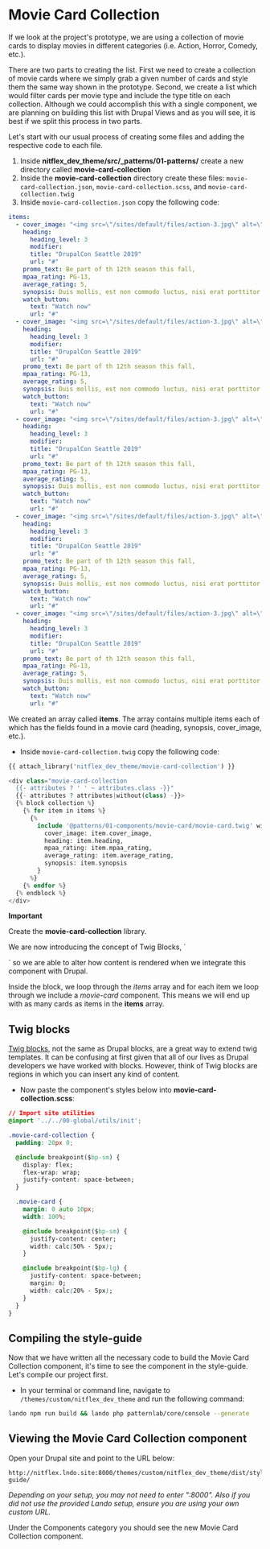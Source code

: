 # Movie Card Collection

If we look at the project's prototype, we are using a collection of movie cards to display movies in different categories \(i.e. Action, Horror, Comedy, etc.\).

There are two parts to creating the list. First we need to create a collection of movie cards where we simply grab a given number of cards and style them the same way shown in the prototype. Second, we create a list which would filter cards per movie type and include the type title on each collection. Although we could accomplish this with a single component, we are planning on building this list with Drupal Views and as you will see, it is best if we split this process in two parts.

Let's start with our usual process of creating some files and adding the respective code to each file.

1. Inside **nitflex\_dev\_theme/src/_patterns/01-patterns/** create a new directory called **movie-card-collection**
2. Inside the **movie-card-collection** directory create these files: `movie-card-collection.json`, `movie-card-collection.scss`, and `movie-card-collection.twig`
3. Inside `movie-card-collection.json` copy the following code:

```yaml
items:
  - cover_image: "<img src=\"/sites/default/files/action-3.jpg\" alt=\"\" />",
    heading:
      heading_level: 3
      modifier:
      title: "DrupalCon Seattle 2019"
      url: "#"
    promo_text: Be part of th 12th season this fall,
    mpaa_rating: PG-13,
    average_rating: 5,
    synopsis: Duis mollis, est non commodo luctus, nisi erat porttitor ligula, eget lacinia odio sem nec elit.,
    watch_button:
      text: "Watch now"
      url: "#"
  - cover_image: "<img src=\"/sites/default/files/action-3.jpg\" alt=\"\" />",
    heading:
      heading_level: 3
      modifier:
      title: "DrupalCon Seattle 2019"
      url: "#"
    promo_text: Be part of th 12th season this fall,
    mpaa_rating: PG-13,
    average_rating: 5,
    synopsis: Duis mollis, est non commodo luctus, nisi erat porttitor ligula, eget lacinia odio sem nec elit.,
    watch_button:
      text: "Watch now"
      url: "#"
  - cover_image: "<img src=\"/sites/default/files/action-3.jpg\" alt=\"\" />",
    heading:
      heading_level: 3
      modifier:
      title: "DrupalCon Seattle 2019"
      url: "#"
    promo_text: Be part of th 12th season this fall,
    mpaa_rating: PG-13,
    average_rating: 5,
    synopsis: Duis mollis, est non commodo luctus, nisi erat porttitor ligula, eget lacinia odio sem nec elit.,
    watch_button:
      text: "Watch now"
      url: "#"
  - cover_image: "<img src=\"/sites/default/files/action-3.jpg\" alt=\"\" />",
    heading:
      heading_level: 3
      modifier:
      title: "DrupalCon Seattle 2019"
      url: "#"
    promo_text: Be part of th 12th season this fall,
    mpaa_rating: PG-13,
    average_rating: 5,
    synopsis: Duis mollis, est non commodo luctus, nisi erat porttitor ligula, eget lacinia odio sem nec elit.,
    watch_button:
      text: "Watch now"
      url: "#"
  - cover_image: "<img src=\"/sites/default/files/action-3.jpg\" alt=\"\" />",
    heading:
      heading_level: 3
      modifier:
      title: "DrupalCon Seattle 2019"
      url: "#"
    promo_text: Be part of th 12th season this fall,
    mpaa_rating: PG-13,
    average_rating: 5,
    synopsis: Duis mollis, est non commodo luctus, nisi erat porttitor ligula, eget lacinia odio sem nec elit.,
    watch_button:
      text: "Watch now"
      url: "#"
```

We created an array called **items**. The array contains multiple items each of which has the fields found in a movie card \(heading, synopsis, cover\_image, etc.\).

* Inside `movie-card-collection.twig` copy the following code:

```php
{{ attach_library('nitflex_dev_theme/movie-card-collection') }}

<div class="movie-card-collection
  {{- attributes ? ' ' ~ attributes.class -}}"
  {{- attributes ? attributes|without(class) -}}>
  {% block collection %}
    {% for item in items %}
      {%
        include '@patterns/01-components/movie-card/movie-card.twig' with {
          cover_image: item.cover_image,
          heading: item.heading,
          mpaa_rating: item.mpaa_rating,
          average_rating: item.average_rating,
          synopsis: item.synopsis
        }
      %}
    {% endfor %}
  {% endblock %}
</div>
```

**Important**

Create the **movie-card-collection** library.

We are now introducing the concept of Twig Blocks, \`

\` so we are able to alter how content is rendered when we integrate this component with Drupal.

Inside the block, we loop through the _items_ array and for each item we loop through we include a _movie-card_ component. This means we will end up with as many cards as items in the **items** array.

## Twig blocks

[Twig blocks](https://twig.symfony.com/doc/2.x/tags/block.html), not the same as Drupal blocks, are a great way to extend twig templates. It can be confusing at first given that all of our lives as Drupal developers we have worked with blocks. However, think of Twig blocks are regions in which you can insert any kind of content.

* Now paste the component's styles below into **movie-card-collection.scss**:

```css
// Import site utilities
@import '../../00-global/utils/init';

.movie-card-collection {
  padding: 20px 0;

  @include breakpoint($bp-sm) {
    display: flex;
    flex-wrap: wrap;
    justify-content: space-between;
  }

  .movie-card {
    margin: 0 auto 10px;
    width: 100%;

    @include breakpoint($bp-sm) {
      justify-content: center;
      width: calc(50% - 5px);
    }

    @include breakpoint($bp-lg) {
      justify-content: space-between;
      margin: 0;
      width: calc(20% - 5px);
    }
  }
}
```

## Compiling the style-guide    <a id="compiling-the-style-guide"></a>

Now that we have written all the necessary code to build the Movie Card Collection component, it's time to see the component in the style-guide. Let's compile our project first.

* In your terminal or command line, navigate to `/themes/custom/nitflex_dev_theme` and run the following command:

```bash
lando npm run build && lando php patternlab/core/console --generate
```

## Viewing the Movie Card Collection component    <a id="viewing-the-featured-movie-component"></a>

Open your Drupal site and point to the URL below:

```text
http://nitflex.lndo.site:8000/themes/custom/nitflex_dev_theme/dist/style-guide/
```

_Depending on your setup, you may not need to enter ":8000". Also if you did not use the provided Lando setup, ensure you are using your own custom URL._

Under the Components category you should see the new Movie Card Collection component.
